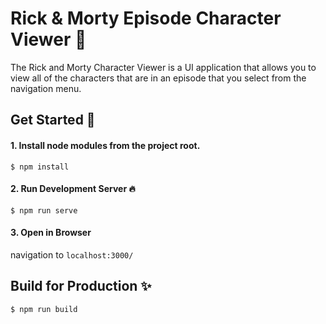 
  # Rick & Morty Episode Character Viewer 📝  

  The Rick and Morty Character Viewer is a UI application that allows you to view all of the characters that are in an episode that you select from the navigation menu.
  
  ## Get Started 🚀  
  #### 1. Install node modules from the project root.

  ```$ npm install```
  
  #### 2. Run Development Server 🔥  
  ```$ npm run serve```

  #### 3. Open in Browser

  navigation to `localhost:3000/`
      
  ## Build for Production ✨  
  ```$ npm run build```
  